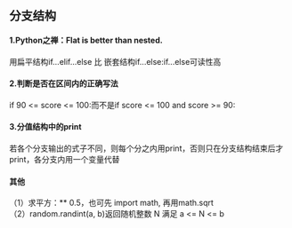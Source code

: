 ## 分支结构
#### 1.Python之禅：Flat is better than nested.
用扁平结构if...elif...else 比 嵌套结构if...else:if...else可读性高

#### 2.判断是否在区间内的正确写法
if 90 <= score <= 100:而不是if score <= 100 and score >= 90:

#### 3.分值结构中的print
若各个分支输出的式子不同，则每个分之内用print，否则只在分支结构结束后才print，各分支内用一个变量代替


#### 其他
（1）求平方：** 0.5，也可先 import math, 再用math.sqrt  
（2）random.randint(a, b)返回随机整数 N 满足 a <= N <= b  

